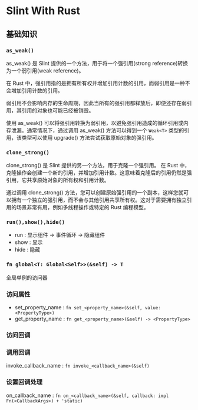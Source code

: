 # Slint With Rust

## 基础知识

### `as_weak()`

as_weak() 是 Slint 提供的一个方法，用于将一个强引用(strong reference)转换为一个弱引用(weak reference)。

在 Rust 中，强引用指的是拥有所有权并增加引用计数的引用，而弱引用是一种不会增加引用计数的引用。

弱引用不会影响内存的生命周期，因此当所有的强引用都释放后，即便还存在弱引用，其引用的对象也可能已经被销毁。

使用 as_weak() 可以将强引用转换为弱引用，以避免强引用造成的循环引用或内存泄漏。通常情况下，通过调用 as_weak() 方法可以得到一个 `Weak<T>` 类型的引用，该类型可以使用 upgrade() 方法尝试获取原始对象的强引用。

### `clone_strong()`

clone_strong() 是 Slint 提供的另一个方法，用于克隆一个强引用。
在 Rust 中，克隆操作会创建一个新的引用，并增加引用计数。这意味着克隆后的引用仍然是强引用，它共享原始对象的所有权和引用计数。

通过调用 clone_strong() 方法，您可以创建原始强引用的一个副本，这样您就可以拥有一个独立的强引用，而不会与其他引用共享所有权。这对于需要拥有独立引用的场景非常有用，例如多线程操作或特定的 Rust 编程模型。

### `run(),show(),hide()`

- run : 显示组件 -> 事件循环 -> 隐藏组件
- show : 显示
- hide : 隐藏

### `fn global<T: Global<Self>>(&self) -> T`

全局单例的访问器

### 访问属性

- set_property_name : `fn set_<property_name>(&self, value: <PropertyType>)`
- get_property_name : `fn get_<property_name>(&self) -> <PropertyType>`

### 访问回调

### 调用回调

invoke_callback_name : `fn invoke_<callback_name>(&self)`

### 设置回调处理
on_callback_name : `fn on_<callback_name>(&self, callback: impl Fn(<CallbackArgs>) + 'static)`

